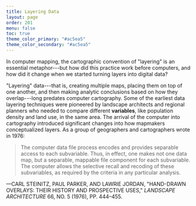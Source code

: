 ```yaml
---
title: Layering Data
layout: page
order: 201
menu: false
toc: true
theme_color_primary: "#ac5ea5"
theme_color_secondary: "#ac5ea5"
---
```


<span class="body-large">In computer mapping, the cartographic convention of "layering" is an essential metaphor---but how did this practice work before computers, and how did it change when we started turning layers into digital data?</span>

"Layering" data---that is, creating multiple maps, placing them on top of one another, and then making analytic conclusions based on how they overlap---long predates computer cartography. Some of the earliest data layering techniques were pioneered by landscape architects and regional planners who needed to compare different **variables**, like population density and land use, in the same area. The arrival of the computer into cartography introduced significant changes into how mapmakers conceptualized layers. As a group of geographers and cartographers wrote in 1976:

> The computer data file process encodes and provides separable access to each subvariable. Thus, in effect, one makes not one data map, but a separable, mappable file component for each subvariable. The computer allows the selective recall and recoding of these subvariables, as required by the criteria in any particular analysis.

<div class="container pullquote-citation">—CARL STEINITZ, PAUL PARKER, AND LAWRIE JORDAN, "HAND-DRAWN OVERLAYS: THEIR HISTORY AND PROSPECTIVE USES," <i>LANDSCAPE ARCHITECTURE</i> 66, NO. 5 (1976), PP. 444–455.</div>